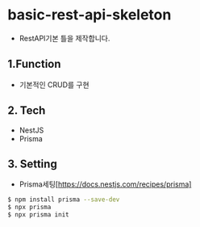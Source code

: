 # basic-rest-api-skeleton

- RestAPI기본 틀을 제작합니다.

## 1.Function

- 기본적인 CRUD를 구현

## 2. Tech

- NestJS
- Prisma

## 3. Setting

- Prisma세팅[https://docs.nestjs.com/recipes/prisma]

```bash
$ npm install prisma --save-dev
$ npx prisma
$ npx prisma init
```
